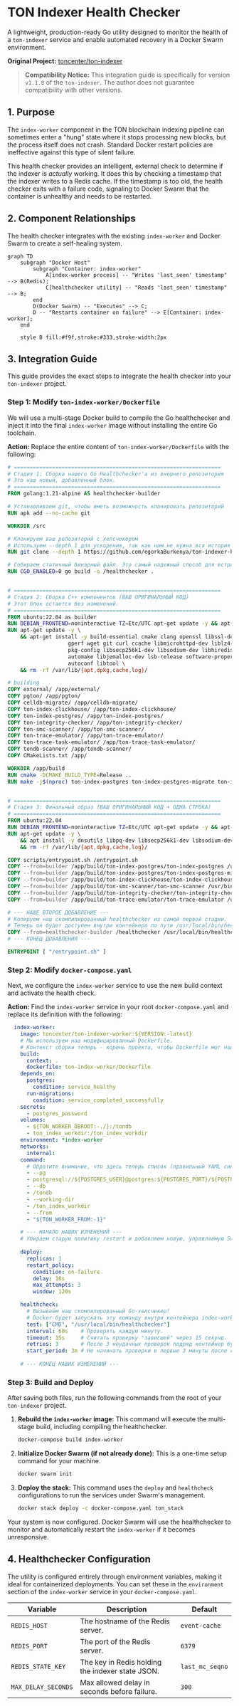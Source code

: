 # TON Indexer Health Checker

A lightweight, production-ready Go utility designed to monitor the health of a `ton-indexer` service and enable automated recovery in a Docker Swarm environment.

**Original Project:** [toncenter/ton-indexer](https://github.com/toncenter/ton-indexer)

> **Compatibility Notice:** This integration guide is specifically for version `v1.1.8` of the `ton-indexer`. The author does not guarantee compatibility with other versions.

## 1. Purpose

The `index-worker` component in the TON blockchain indexing pipeline can sometimes enter a "hung" state where it stops processing new blocks, but the process itself does not crash. Standard Docker restart policies are ineffective against this type of silent failure.

This health checker provides an intelligent, external check to determine if the indexer is *actually* working. It does this by checking a timestamp that the indexer writes to a Redis cache. If the timestamp is too old, the health checker exits with a failure code, signaling to Docker Swarm that the container is unhealthy and needs to be restarted.

## 2. Component Relationships

The health checker integrates with the existing `index-worker` and Docker Swarm to create a self-healing system.

```mermaid
graph TD
    subgraph "Docker Host"
        subgraph "Container: index-worker"
            A[index-worker process] -- "Writes 'last_seen' timestamp" --> B(Redis);
            C[healthchecker utility] -- "Reads 'last_seen' timestamp" --> B;
        end
        D(Docker Swarm) -- "Executes" --> C;
        D -- "Restarts container on failure" --> E[Container: index-worker];
    end

    style B fill:#f9f,stroke:#333,stroke-width:2px
```

## 3. Integration Guide

This guide provides the exact steps to integrate the health checker into your `ton-indexer` project.

### **Step 1: Modify `ton-index-worker/Dockerfile`**

We will use a multi-stage Docker build to compile the Go healthchecker and inject it into the final `index-worker` image without installing the entire Go toolchain.

**Action:** Replace the entire content of `ton-index-worker/Dockerfile` with the following:

```dockerfile
# =================================================================
# Стадия 1: Сборка нашего Go Healthchecker'а из внешнего репозитория
# Это наш новый, добавленный блок.
# =================================================================
FROM golang:1.21-alpine AS healthchecker-builder

# Устанавливаем git, чтобы иметь возможность клонировать репозиторий
RUN apk add --no-cache git

WORKDIR /src

# Клонируем ваш репозиторий с хелсчекером
# Используем --depth 1 для ускорения, так как нам не нужна вся история коммитов
RUN git clone --depth 1 https://github.com/egorkaBurkenya/ton-indexer-healthchecker-go.git .

# Собираем статичный бинарный файл. Это самый надежный способ для встраивания.
RUN CGO_ENABLED=0 go build -o /healthchecker .


# =================================================================
# Стадия 2: Сборка C++ компонентов (ВАШ ОРИГИНАЛЬНЫЙ КОД)
# Этот блок остается без изменений.
# =================================================================
FROM ubuntu:22.04 as builder
RUN DEBIAN_FRONTEND=noninteractive TZ=Etc/UTC apt-get update -y && apt-get -y install tzdata && rm -rf /var/lib/{apt,dpkg,cache,log}/
RUN apt-get update -y \
    && apt-get install -y build-essential cmake clang openssl libssl-dev zlib1g-dev \
                   gperf wget git curl ccache libmicrohttpd-dev liblz4-dev \
                   pkg-config libsecp256k1-dev libsodium-dev libhiredis-dev python3-dev libpq-dev \
                   automake libjemalloc-dev lsb-release software-properties-common gnupg \
                   autoconf libtool \
    && rm -rf /var/lib/{apt,dpkg,cache,log}/

# building
COPY external/ /app/external/
COPY pgton/ /app/pgton/
COPY celldb-migrate/ /app/celldb-migrate/
COPY ton-index-clickhouse/ /app/ton-index-clickhouse/
COPY ton-index-postgres/ /app/ton-index-postgres/
COPY ton-integrity-checker/ /app/ton-integrity-checker/
COPY ton-smc-scanner/ /app/ton-smc-scanner/
COPY ton-trace-emulator/ /app/ton-trace-emulator/
COPY ton-trace-task-emulator/ /app/ton-trace-task-emulator/
COPY tondb-scanner/ /app/tondb-scanner/
COPY CMakeLists.txt /app/

WORKDIR /app/build
RUN cmake -DCMAKE_BUILD_TYPE=Release ..
RUN make -j$(nproc) ton-index-postgres ton-index-postgres-migrate ton-index-clickhouse ton-smc-scanner ton-integrity-checker ton-trace-emulator


# =================================================================
# Стадия 3: Финальный образ (ВАШ ОРИГИНАЛЬНЫЙ КОД + ОДНА СТРОКА)
# =================================================================
FROM ubuntu:22.04
RUN DEBIAN_FRONTEND=noninteractive TZ=Etc/UTC apt-get update -y && apt-get -y install tzdata && rm -rf /var/lib/{apt,dpkg,cache,log}/
RUN apt-get update -y \
    && apt install -y dnsutils libpq-dev libsecp256k1-dev libsodium-dev libhiredis-dev \
    && rm -rf /var/lib/{apt,dpkg,cache,log}/

COPY scripts/entrypoint.sh /entrypoint.sh
COPY --from=builder /app/build/ton-index-postgres/ton-index-postgres /usr/bin/ton-index-postgres
COPY --from=builder /app/build/ton-index-postgres/ton-index-postgres-migrate /usr/bin/ton-index-postgres-migrate
COPY --from=builder /app/build/ton-index-clickhouse/ton-index-clickhouse /usr/bin/ton-index-clickhouse
COPY --from=builder /app/build/ton-smc-scanner/ton-smc-scanner /usr/bin/ton-smc-scanner
COPY --from=builder /app/build/ton-integrity-checker/ton-integrity-checker /usr/bin/ton-integrity-checker
COPY --from=builder /app/build/ton-trace-emulator/ton-trace-emulator /usr/bin/ton-trace-emulator

# --- НАШЕ ВТОРОЕ ДОБАВЛЕНИЕ ---
# Копируем наш скомпилированный healthchecker из самой первой стадии.
# Теперь он будет доступен внутри контейнера по пути /usr/local/bin/healthchecker.
COPY --from=healthchecker-builder /healthchecker /usr/local/bin/healthchecker
# --- КОНЕЦ ДОБАВЛЕНИЯ ---

ENTRYPOINT [ "/entrypoint.sh" ]
```

### **Step 2: Modify `docker-compose.yaml`**

Next, we configure the `index-worker` service to use the new build context and activate the health check.

**Action:** Find the `index-worker` service in your root `docker-compose.yaml` and replace its definition with the following:

```yaml
  index-worker:
    image: toncenter/ton-indexer-worker:${VERSION:-latest}
    # Мы используем наш модифицированный Dockerfile.
    # Контекст сборки теперь - корень проекта, чтобы Dockerfile мог найти все папки.
    build:
      context: .
      dockerfile: ton-index-worker/Dockerfile
    depends_on:
      postgres:
        condition: service_healthy
      run-migrations:
        condition: service_completed_successfully
    secrets:
      - postgres_password
    volumes:
      - ${TON_WORKER_DBROOT:-./}:/tondb
      - ton_index_workdir:/ton_index_workdir
    environment: *index-worker
    networks:
      internal:
    command:
      # Обратите внимание, что здесь теперь список (правильный YAML синтаксис)
      - --pg
      - postgresql://${POSTGRES_USER}@postgres:${POSTGRES_PORT}/${POSTGRES_DBNAME}
      - --db
      - /tondb
      - --working-dir
      - /ton_index_workdir
      - --from
      - "${TON_WORKER_FROM:-1}"

    # --- НАЧАЛО НАШИХ ИЗМЕНЕНИЙ ---
    # Убираем старую политику restart и добавляем новую, управляемую Swarm.
    
    deploy:
      replicas: 1
      restart_policy:
        condition: on-failure
        delay: 10s
        max_attempts: 3
        window: 120s

    healthcheck:
      # Вызываем наш скомпилированный Go-хелсчекер!
      # Docker будет запускать эту команду внутри контейнера index-worker.
      test: ["CMD", "/usr/local/bin/healthchecker"]
      interval: 60s    # Проверять каждую минуту.
      timeout: 15s     # Считать проверку "зависшей" через 15 секунд.
      retries: 3       # После 3 неудачных проверок подряд контейнер будет перезапущен.
      start_period: 3m # Не начинать проверки в первые 3 минуты после старта контейнера.
      
    # --- КОНЕЦ НАШИХ ИЗМЕНЕНИЙ ---
```

### **Step 3: Build and Deploy**

After saving both files, run the following commands from the root of your `ton-indexer` project.

1.  **Rebuild the `index-worker` image:**
    This command will execute the multi-stage build, including compiling the healthchecker.
    ```bash
    docker-compose build index-worker
    ```

2.  **Initialize Docker Swarm (if not already done):**
    This is a one-time setup command for your machine.
    ```bash
    docker swarm init
    ```

3.  **Deploy the stack:**
    This command uses the `deploy` and `healthcheck` configurations to run the services under Swarm's management.
    ```bash
    docker stack deploy -c docker-compose.yaml ton_stack
    ```

Your system is now configured. Docker Swarm will use the healthchecker to monitor and automatically restart the `index-worker` if it becomes unresponsive.

## 4. Healthchecker Configuration

The utility is configured entirely through environment variables, making it ideal for containerized deployments. You can set these in the `environment` section of the `index-worker` service in your `docker-compose.yaml`.

| Variable            | Description                                       | Default         |
| ------------------- | ------------------------------------------------- | --------------- |
| `REDIS_HOST`        | The hostname of the Redis server.                 | `event-cache`   |
| `REDIS_PORT`        | The port of the Redis server.                     | `6379`          |
| `REDIS_STATE_KEY`   | The key in Redis holding the indexer state JSON.  | `last_mc_seqno` |
| `MAX_DELAY_SECONDS` | Max allowed delay in seconds before failure.      | `300`           |
